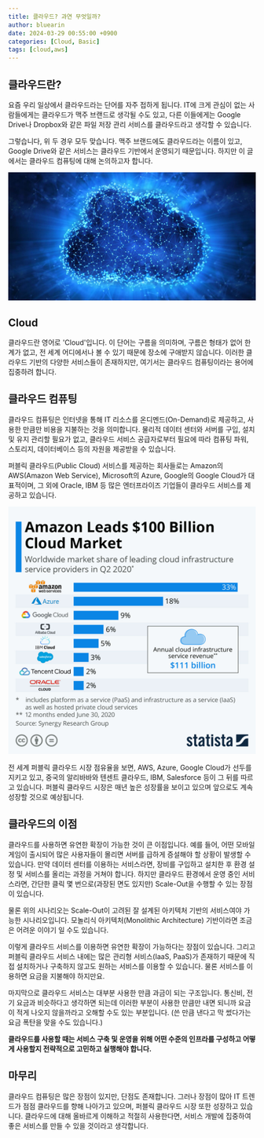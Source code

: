 ```yaml
---
title: 클라우드? 과연 무엇일까?
author: bluearin
date: 2024-03-29 00:55:00 +0900
categories: [Cloud, Basic]
tags: [cloud,aws]
---
```


## 클라우드란?

요즘 우리 일상에서 클라우드라는 단어를 자주 접하게 됩니다. IT에 크게 관심이 없는 사람들에게는 클라우드가 맥주 브랜드로 생각될 수도 있고, 다른 이들에게는 Google Drive나 Dropbox와 같은 파일 저장 관리 서비스를 클라우드라고 생각할 수 있습니다.
 
그렇습니다, 위 두 경우 모두 맞습니다. 맥주 브랜드에도 클라우드라는 이름이 있고, Google Drive와 같은 서비스는 클라우드 기반에서 운영되기 때문입니다. 하지만 이 글에서는 클라우드 컴퓨팅에 대해 논의하고자 합니다.

![cloud](/assets/images/R1280x0.png)

## Cloud

클라우드란 영어로 'Cloud'입니다. 이 단어는 구름을 의미하며, 구름은 형태가 없어 한계가 없고, 전 세계 어디에서나 볼 수 있기 때문에 장소에 구애받지 않습니다. 이러한 클라우드 기반의 다양한 서비스들이 존재하지만, 여기서는 클라우드 컴퓨팅이라는 용어에 집중하려 합니다.
 
## 클라우드 컴퓨팅

클라우드 컴퓨팅은 인터넷을 통해 IT 리소스를 온디멘드(On-Demand)로 제공하고, 사용한 만큼만 비용을 지불하는 것을 의미합니다. 물리적 데이터 센터와 서버를 구입, 설치 및 유지 관리할 필요가 없고, 클라우드 서비스 공급자로부터 필요에 따라 컴퓨팅 파워, 스토리지, 데이터베이스 등의 자원을 제공받을 수 있습니다.
 
퍼블릭 클라우드(Public Cloud) 서비스를 제공하는 회사들로는 Amazon의 AWS(Amazon Web Service), Microsoft의 Azure, Google의 Google Cloud가 대표적이며, 그 외에 Oracle, IBM 등 많은 엔터프라이즈 기업들이 클라우드 서비스를 제공하고 있습니다.

![cloud market](/assets/images/R1280x0-2.png)

전 세계 퍼블릭 클라우드 시장 점유율을 보면, AWS, Azure, Google Cloud가 선두를 지키고 있고, 중국의 알리바바와 텐센트 클라우드, IBM, Salesforce 등이 그 뒤를 따르고 있습니다. 퍼블릭 클라우드 시장은 매년 높은 성장률을 보이고 있으며 앞으로도 계속 성장할 것으로 예상됩니다.
 
## 클라우드의 이점

클라우드를 사용하면 유연한 확장이 가능한 것이 큰 이점입니다. 예를 들어, 어떤 모바일 게임이 출시되어 많은 사용자들이 몰리면 서버를 급하게 증설해야 할 상황이 발생할 수 있습니다. 만약 데이터 센터를 이용하는 서비스라면, 장비를 구입하고 설치한 후 환경 설정 및 서비스를 올리는 과정을 거쳐야 합니다. 하지만 클라우드 환경에서 운영 중인 서비스라면, 간단한 클릭 몇 번으로(과장된 면도 있지만) Scale-Out을 수행할 수 있는 장점이 있습니다.

물론 위의 시나리오는 Scale-Out이 고려된 잘 설계된 아키텍처 기반의 서비스여야 가능한 시나리오입니다. 모놀리식 아키텍처(Monolithic Architecture) 기반이라면 조금은 어려운 이야기 일 수도 있습니다.

이렇게 클라우드 서비스를 이용하면 유연한 확장이 가능하다는 장점이 있습니다. 그리고 퍼블릭 클라우드 서비스 내에는 많은 관리형 서비스(IaaS, PaaS)가 존재하기 때문에 직접 설치하거나 구축하지 않고도 원하는 서비스를 이용할 수 있습니다. 물론 서비스를 이용하면 요금을 지불해야 하지만요.

마지막으로 클라우드 서비스는 대부분 사용한 만큼 과금이 되는 구조입니다. 통신비, 전기 요금과 비슷하다고 생각하면 되는데 이러한 부분이 사용한 만큼만 내면 되니까 요금이 적게 나오지 않을까라고 오해할 수도 있는 부분입니다. (쓴 만큼 낸다고 막 썼다가는 요금 폭탄을 맞을 수도 있습니다.)

**클라우드를 사용할 때는 서비스 구축 및 운영을 위해 어떤 수준의 인프라를 구성하고 어떻게 사용할지 전략적으로 고민하고 실행해야 합니다.**
 
## 마무리

클라우드 컴퓨팅은 많은 장점이 있지만, 단점도 존재합니다. 그러나 장점이 많아 IT 트렌드가 점점 클라우드를 향해 나아가고 있으며, 퍼블릭 클라우드 시장 또한 성장하고 있습니다. 클라우드에 대해 올바르게 이해하고 적절히 사용한다면, 서비스 개발에 집중하여 좋은 서비스를 만들 수 있을 것이라고 생각합니다.
